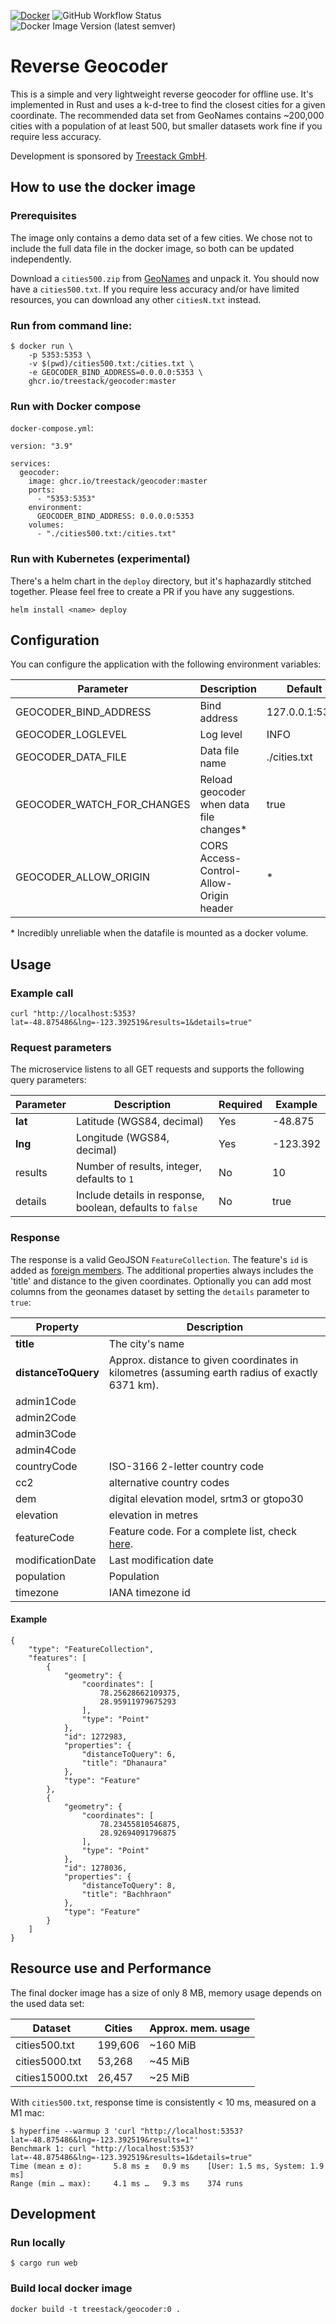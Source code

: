 [![Docker](https://github.com/treestack/geocoder/actions/workflows/docker-publish.yml/badge.svg)](https://github.com/treestack/geocoder/actions/workflows/docker-publish.yml)
![GitHub Workflow Status](https://img.shields.io/github/actions/workflow/status/treestack/geocoder/docker-publish.yml)
![Docker Image Version (latest semver)](https://img.shields.io/docker/v/treestack/geocoder)

# Reverse Geocoder

This is a simple and very lightweight reverse geocoder for offline use. It's implemented in Rust and uses a k-d-tree to find the closest cities for a given coordinate.
The recommended data set from GeoNames contains ~200,000 cities with a population of at least 500, but smaller datasets work fine if you require less accuracy.

Development is sponsored by [Treestack GmbH](https://treestack.de).

## How to use the docker image

### Prerequisites

The image only contains a demo data set of a few cities. We chose not to include the full data file in the docker image, so both can be updated independently.

Download a `cities500.zip` from [GeoNames](http://download.geonames.org/export/dump/) and unpack it. You should now have a `cities500.txt`. 
If you require less accuracy and/or have limited resources, you can download any other `citiesN.txt` instead.

### Run from command line:

    $ docker run \
        -p 5353:5353 \
        -v $(pwd)/cities500.txt:/cities.txt \
        -e GEOCODER_BIND_ADDRESS=0.0.0.0:5353 \
        ghcr.io/treestack/geocoder:master

### Run with Docker compose

`docker-compose.yml`:

    version: "3.9"

    services:
      geocoder:
        image: ghcr.io/treestack/geocoder:master
        ports:
          - "5353:5353"
        environment:
          GEOCODER_BIND_ADDRESS: 0.0.0.0:5353
        volumes:
          - "./cities500.txt:/cities.txt"

### Run with Kubernetes (experimental)

There's a helm chart in the `deploy` directory, but it's haphazardly stitched together. 
Please feel free to create a PR if you have any suggestions.

    helm install <name> deploy 

## Configuration

You can configure the application with the following environment variables:

| Parameter                  | Description                             | Default        |
|----------------------------|-----------------------------------------|----------------|
| GEOCODER_BIND_ADDRESS      | Bind address                            | 127.0.0.1:5353 |
| GEOCODER_LOGLEVEL          | Log level                               | INFO           |
| GEOCODER_DATA_FILE         | Data file name                          | ./cities.txt   |
| GEOCODER_WATCH_FOR_CHANGES | Reload geocoder when data file changes* | true           |
| GEOCODER_ALLOW_ORIGIN      | CORS Access-Control-Allow-Origin header | *              |

\* Incredibly unreliable when the datafile is mounted as a docker volume.

## Usage

### Example call

    curl "http://localhost:5353?lat=-48.875486&lng=-123.392519&results=1&details=true"

### Request parameters

The microservice listens to all GET requests and supports the following query parameters:

| Parameter | Description                                               | Required | Example  |
|-----------|-----------------------------------------------------------|----------|----------|
| **lat**   | Latitude (WGS84, decimal)                                 | Yes      | -48.875  |
| **lng**   | Longitude (WGS84, decimal)                                | Yes      | -123.392 |
| results   | Number of results, integer, defaults to `1`               | No       | 10       |
| details   | Include details in response, boolean, defaults to `false` | No       | true     |

### Response

The response is a valid GeoJSON `FeatureCollection`. The feature's `id` is added as [foreign members](https://www.rfc-editor.org/rfc/rfc7946#section-6.1). 
The additional properties always includes the 'title' and distance to the given coordinates. 
Optionally you can add most columns from the geonames dataset by setting the `details` parameter to `true`:

| Property            | Description                                                                                     |  
|---------------------|-------------------------------------------------------------------------------------------------|
| **title**           | The city's name                                                                                 |
| **distanceToQuery** | Approx. distance to given coordinates in kilometres (assuming earth radius of exactly 6371 km). |
| admin1Code          |                                                                                                 |
| admin2Code          |                                                                                                 |
| admin3Code          |                                                                                                 |
| admin4Code          |                                                                                                 |
| countryCode         | ISO-3166 2-letter country code                                                                  |
| cc2                 | alternative country codes                                                                       |
| dem                 | digital elevation model, srtm3 or gtopo30                                                       |
| elevation           | elevation in metres                                                                             |
| featureCode         | Feature code. For a complete list, check [here](http://www.geonames.org/export/codes.html).     |
| modificationDate    | Last modification date                                                                          |
| population          | Population                                                                                      |
| timezone            | IANA timezone id                                                                                |

#### Example

	{
		"type": "FeatureCollection",
		"features": [
			{
				"geometry": {
					"coordinates": [
						78.25628662109375,
						28.95911979675293
					],
					"type": "Point"
				},
				"id": 1272983,
				"properties": {
					"distanceToQuery": 6,
					"title": "Dhanaura"
				},
				"type": "Feature"
			},
			{
				"geometry": {
					"coordinates": [
						78.23455810546875,
						28.92694091796875
					],
					"type": "Point"
				},
				"id": 1278036,
				"properties": {
					"distanceToQuery": 8,
					"title": "Bachhraon"
				},
				"type": "Feature"
			}
		]
	}

## Resource use and Performance

The final docker image has a size of only 8 MB, memory usage depends on the used data set:

| Dataset         | Cities  | Approx. mem. usage |
|-----------------|---------|--------------------|
| cities500.txt   | 199,606 | ~160 MiB           |
| cities5000.txt  | 53,268  | ~45 MiB            |
| cities15000.txt | 26,457  | ~25 MiB            |

With `cities500.txt`, response time is consistently < 10 ms, measured on a M1 mac:

    $ hyperfine --warmup 3 'curl "http://localhost:5353?lat=-48.875486&lng=-123.392519&results=1"'
    Benchmark 1: curl "http://localhost:5353?lat=-48.875486&lng=-123.392519&results=1&details=true"
    Time (mean ± σ):       5.8 ms ±   0.9 ms    [User: 1.5 ms, System: 1.9 ms]
    Range (min … max):     4.1 ms …   9.3 ms    374 runs

## Development

### Run locally

    $ cargo run web

### Build local docker image

    docker build -t treestack/geocoder:0 .
